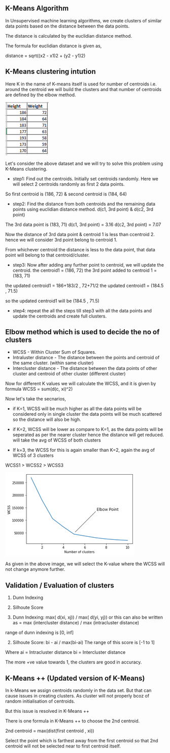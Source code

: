 ## K-Means Algorithm

In Unsupervised machine learning algorithms, we create clusters of similar data points based on the distance between the data points.

The distance is calculated by the euclidian distance method.

The formula for euclidian distance is given as,

distance = sqrt((x2 - x1)2 + (y2 - y1)2)

## K-Means clustering intution

Here K in the name of K-means itself is used for number of centroids i.e. around the centroid we will build the clusters
and that number of centroids are defined by the elbow method.

![Alt text](image.png)

Let's consider the above dataset and we will try to solve this problem using K-Means clustering.

- step1: Find out the centroids. Initially set centroids randomly. Here we will select 2 centroids randomly as first 2 data points.

So first centroid is (186, 72) & second centroid is (184, 64)

- step2: Find the distance from both centroids and the remaining data points using euclidian distance method.
d(c1, 3rd point) & d(c2, 3rd point)

The 3rd data point is (183, 71)
d(c1, 3rd point) = 3.16
d(c2, 3rd point) = 7.07

Now the distance of 3rd data point & centroid 1 is less than ccentroid 2.
hence we will consider 3rd point belong to centroid 1.

From whichever centroid the distance is less to the data point, that data point will belong to that centroid/cluster.


- step3: Now after adding any further point to centroid, we will update the centroid.
the centroid1 = (186, 72)
the 3rd point added to centroid 1 = (183, 71)

the updated centroid1 = 186+183/2 , 72+71/2
the updated centroid1 = (184.5 , 71.5)

so the updated centroid1 will be (184.5 , 71.5)


- step4: repeat the all the steps till step3 with all the data points and update the centroids and create full clusters.


## Elbow method which is used to decide the no of clusters

- WCSS - Within Cluster Sum of Squares.
- Intraluster distance - The distance between the points and centroid of the same cluster. (within same cluster)
- Intercluster distance - The distance between the data points of other cluster and centroid of other cluster (different cluster)

Now for different K values we will calculate the WCSS, and it is given by formula
WCSS = sum(d(c, xi)^2)

Now let's take the secnarios,

- if K=1, WCSS will be much higher as all the data points will be considered only in single cluster the data points will be much scattered so the distance will also be high.

- if K=2, WCSS will be lower as compare to K=1, as the data points will be seperated as per the nearer cluster hence the distance will get reduced. will take the avg of WCSS of both clusters

- If k=3, the WCSS for this is again smaller than K=2, again the avg of WCSS of 3 clusters

WCSS1 > WCSS2 > WCSS3

![Alt text](<43191elbow_img (1).png>)

As given in the above image, we will select the K-value where the WCSS will not change anymore further.


## Validation / Evaluation of clusters

1) Dunn Indexing
2) Silhoute Score

1) Dunn Indexing: max( d(xi, xj)) / max( d(yi, yj))
or this can also be written as 
= max (intercluster distance) / max (intracluster distance)

range of dunn indexing is [0, inf]

2) Silhoute Score: bi - ai / max(bi-ai) 
The range of this score is [-1 to 1]

Where ai = Intracluster distance
bi = Intercluster distance

The more +ve value towards 1, the clusters are good in accuracy.


## K-Means ++ (Updated version of K-Means)

In k-Means we assign centroids randomly in the data set. But that can cause issues in creating clusters.
As cluster will not properly bcoz of random initialisation of centroids.

But this issue is resolved in K-Means ++

There is one formula in K-Means ++ to choose the 2nd centroid.

2nd centroid = max(dist(first centroid , xi))

Select the point which is farthest away from the first centroid so that 2nd centroid will not be selected near to first centroid itself.

